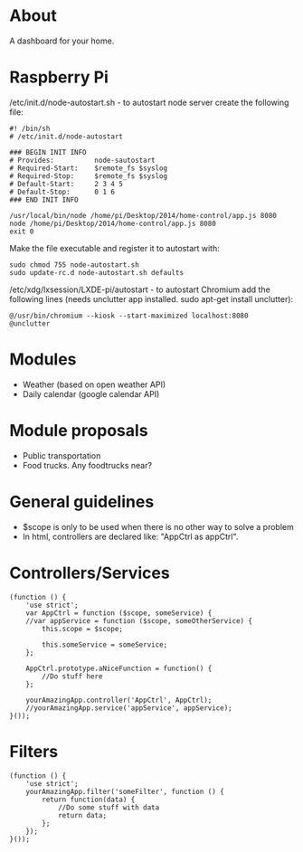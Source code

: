 About
============
A dashboard for your home.

Raspberry Pi
============
/etc/init.d/node-autostart.sh - to autostart node server create the following file:

```
#! /bin/sh
# /etc/init.d/node-autostart

### BEGIN INIT INFO
# Provides:          node-sautostart
# Required-Start:    $remote_fs $syslog
# Required-Stop:     $remote_fs $syslog
# Default-Start:     2 3 4 5
# Default-Stop:      0 1 6
### END INIT INFO

/usr/local/bin/node /home/pi/Desktop/2014/home-control/app.js 8080
node /home/pi/Desktop/2014/home-control/app.js 8080
exit 0
```

Make the file executable and register it to autostart with:

```
sudo chmod 755 node-autostart.sh
sudo update-rc.d node-autostart.sh defaults
```

/etc/xdg/lxsession/LXDE-pi/autostart - to autostart Chromium add the following lines (needs unclutter app installed. sudo apt-get install unclutter):

```
@/usr/bin/chromium --kiosk --start-maximized localhost:8080
@unclutter
```


Modules
============
- Weather (based on open weather API)
- Daily calendar (google calendar API)

Module proposals
============
- Public transportation
- Food trucks. Any foodtrucks near?

General guidelines
============
- $scope is only to be used when there is no other way to solve a problem
- In html, controllers are declared like: "AppCtrl as appCtrl".

Controllers/Services
============
```
(function () {
    'use strict';
    var AppCtrl = function ($scope, someService) {
	//var appService = function ($scope, someOtherService) {
        this.scope = $scope;

        this.someService = someService;
    };

    AppCtrl.prototype.aNiceFunction = function() {
		//Do stuff here
    };

    yourAmazingApp.controller('AppCtrl', AppCtrl);
    //yourAmazingApp.service('appService', appService);
}());
```

Filters
============
```
(function () {
    'use strict';
    yourAmazingApp.filter('someFilter', function () {
        return function(data) {
            //Do some stuff with data
            return data;
        };
    });
}());
```
